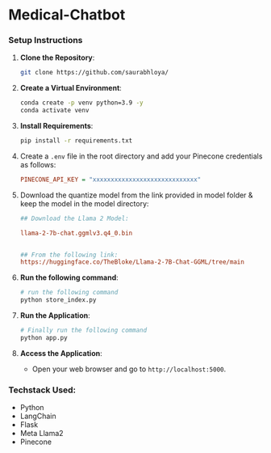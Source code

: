 # Medical-Chatbot

### Setup Instructions

1. **Clone the Repository**:
    ```bash
    git clone https://github.com/saurabhloya/
    ```

2. **Create a Virtual Environment**:
   ```bash
   conda create -p venv python=3.9 -y
   conda activate venv
   ```

3. **Install Requirements**:
   ```bash
   pip install -r requirements.txt
   ```


4. Create a `.env` file in the root directory and add your Pinecone credentials as follows:

    ```ini
    PINECONE_API_KEY = "xxxxxxxxxxxxxxxxxxxxxxxxxxxxx"
    ```


5. Download the quantize model from the link provided in model folder & keep the model in the model directory:

    ```ini
    ## Download the Llama 2 Model:

    llama-2-7b-chat.ggmlv3.q4_0.bin


    ## From the following link:
    https://huggingface.co/TheBloke/Llama-2-7B-Chat-GGML/tree/main
    ```

6. **Run the following command**:
    ```bash
    # run the following command
    python store_index.py
    ```

7. **Run the Application**:
    ```bash
    # Finally run the following command
    python app.py
    ```

8. **Access the Application**:
   - Open your web browser and go to `http://localhost:5000`.

### Techstack Used:

- Python
- LangChain
- Flask
- Meta Llama2
- Pinecone

